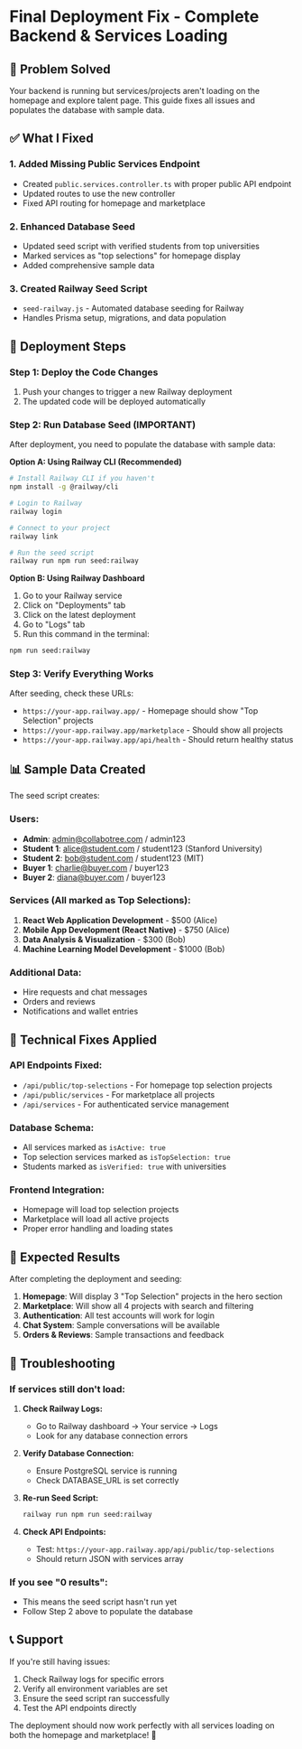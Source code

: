 # Final Deployment Fix - Complete Backend & Services Loading

## 🎯 **Problem Solved**
Your backend is running but services/projects aren't loading on the homepage and explore talent page. This guide fixes all issues and populates the database with sample data.

## ✅ **What I Fixed**

### 1. **Added Missing Public Services Endpoint**
- Created `public.services.controller.ts` with proper public API endpoint
- Updated routes to use the new controller
- Fixed API routing for homepage and marketplace

### 2. **Enhanced Database Seed**
- Updated seed script with verified students from top universities
- Marked services as "top selections" for homepage display
- Added comprehensive sample data

### 3. **Created Railway Seed Script**
- `seed-railway.js` - Automated database seeding for Railway
- Handles Prisma setup, migrations, and data population

## 🚀 **Deployment Steps**

### **Step 1: Deploy the Code Changes**
1. Push your changes to trigger a new Railway deployment
2. The updated code will be deployed automatically

### **Step 2: Run Database Seed (IMPORTANT)**
After deployment, you need to populate the database with sample data:

**Option A: Using Railway CLI (Recommended)**
```bash
# Install Railway CLI if you haven't
npm install -g @railway/cli

# Login to Railway
railway login

# Connect to your project
railway link

# Run the seed script
railway run npm run seed:railway
```

**Option B: Using Railway Dashboard**
1. Go to your Railway service
2. Click on "Deployments" tab
3. Click on the latest deployment
4. Go to "Logs" tab
5. Run this command in the terminal:
```bash
npm run seed:railway
```

### **Step 3: Verify Everything Works**
After seeding, check these URLs:
- `https://your-app.railway.app/` - Homepage should show "Top Selection" projects
- `https://your-app.railway.app/marketplace` - Should show all projects
- `https://your-app.railway.app/api/health` - Should return healthy status

## 📊 **Sample Data Created**

The seed script creates:

### **Users:**
- **Admin**: admin@collabotree.com / admin123
- **Student 1**: alice@student.com / student123 (Stanford University)
- **Student 2**: bob@student.com / student123 (MIT)
- **Buyer 1**: charlie@buyer.com / buyer123
- **Buyer 2**: diana@buyer.com / buyer123

### **Services (All marked as Top Selections):**
1. **React Web Application Development** - $500 (Alice)
2. **Mobile App Development (React Native)** - $750 (Alice)
3. **Data Analysis & Visualization** - $300 (Bob)
4. **Machine Learning Model Development** - $1000 (Bob)

### **Additional Data:**
- Hire requests and chat messages
- Orders and reviews
- Notifications and wallet entries

## 🔧 **Technical Fixes Applied**

### **API Endpoints Fixed:**
- `/api/public/top-selections` - For homepage top selection projects
- `/api/public/services` - For marketplace all projects
- `/api/services` - For authenticated service management

### **Database Schema:**
- All services marked as `isActive: true`
- Top selection services marked as `isTopSelection: true`
- Students marked as `isVerified: true` with universities

### **Frontend Integration:**
- Homepage will load top selection projects
- Marketplace will load all active projects
- Proper error handling and loading states

## 🎉 **Expected Results**

After completing the deployment and seeding:

1. **Homepage**: Will display 3 "Top Selection" projects in the hero section
2. **Marketplace**: Will show all 4 projects with search and filtering
3. **Authentication**: All test accounts will work for login
4. **Chat System**: Sample conversations will be available
5. **Orders & Reviews**: Sample transactions and feedback

## 🐛 **Troubleshooting**

### **If services still don't load:**

1. **Check Railway Logs:**
   - Go to Railway dashboard → Your service → Logs
   - Look for any database connection errors

2. **Verify Database Connection:**
   - Ensure PostgreSQL service is running
   - Check DATABASE_URL is set correctly

3. **Re-run Seed Script:**
   ```bash
   railway run npm run seed:railway
   ```

4. **Check API Endpoints:**
   - Test: `https://your-app.railway.app/api/public/top-selections`
   - Should return JSON with services array

### **If you see "0 results":**
- This means the seed script hasn't run yet
- Follow Step 2 above to populate the database

## 📞 **Support**

If you're still having issues:
1. Check Railway logs for specific errors
2. Verify all environment variables are set
3. Ensure the seed script ran successfully
4. Test the API endpoints directly

The deployment should now work perfectly with all services loading on both the homepage and marketplace! 🚀

